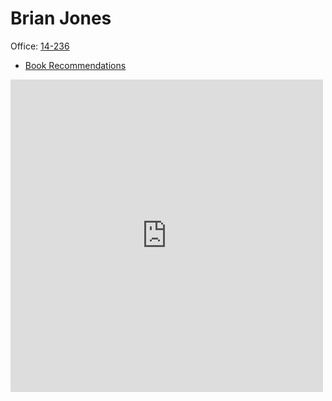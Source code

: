 # Brian Jones

Office: [14-236](assets/img/office.png)

- [Book Recommendations](books)

<iframe src="https://calendar.google.com/calendar/b/1/embed?height=500&amp;wkst=1&amp;bgcolor=%23ffffff&amp;ctz=America%2FLos_Angeles&amp;src=ZDM2OXVnMjlqbHBtaHV2YXR2N3QxdTE0bDRAZ3JvdXAuY2FsZW5kYXIuZ29vZ2xlLmNvbQ&amp;src=NzZydXBnYm5qYWxxajY1cHBlbTJmc2ZwODhAZ3JvdXAuY2FsZW5kYXIuZ29vZ2xlLmNvbQ&amp;color=%233F51B5&amp;color=%237CB342&amp;title=btjones%20schedule&amp;showTitle=0&amp;showNav=1&amp;showCalendars=0&amp;showTabs=0&amp;showPrint=0&amp;showDate=1&amp;mode=WEEK" frameborder="0" scrolling="no" width="500" height="500"></iframe>
